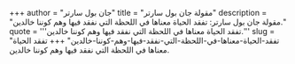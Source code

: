 +++
author = "جان بول سارتر"
title = "مقولة جان بول سارتر"
description = "مقولة جان بول سارتر: تفقد الحياة معناها في اللحظة التي نفقد فيها وهم كوننا خالدين."
quote = '''تفقد الحياة معناها في اللحظة التي نفقد فيها وهم كوننا خالدين.''' 
slug = "تفقد-الحياة-معناها-في-اللحظة-التي-نفقد-فيها-وهم-كوننا-خالدين"
+++
تفقد الحياة معناها في اللحظة التي نفقد فيها وهم كوننا خالدين.
